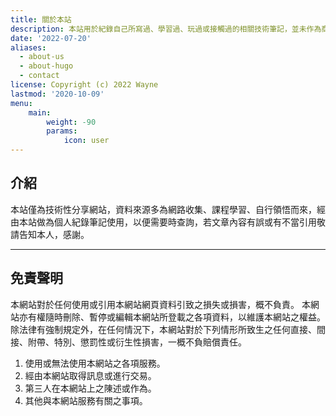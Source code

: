 ```yaml
---
title: 關於本站
description: 本站用於紀錄自己所寫過、學習過、玩過或接觸過的相關技術筆記，並未作為商業用途，相關文章參考皆會於文章內附上，若未附上請別見怪，可能是我忘記了。
date: '2022-07-20'
aliases:
  - about-us
  - about-hugo
  - contact
license: Copyright (c) 2022 Wayne
lastmod: '2020-10-09'
menu:
    main: 
        weight: -90
        params:
            icon: user
---
```


## 介紹  

本站僅為技術性分享網站，資料來源多為網路收集、課程學習、自行領悟而來，經由本站做為個人紀錄筆記使用，以便需要時查詢，若文章內容有誤或有不當引用敬請告知本人，感謝。  

---

## 免責聲明  

本網站對於任何使用或引用本網站網頁資料引致之損失或損害，概不負責。 本網站亦有權隨時刪除、暫停或編輯本網站所登載之各項資料，以維護本網站之權益。 除法律有強制規定外，在任何情況下，本網站對於下列情形所致生之任何直接、間接、附帶、特別、懲罰性或衍生性損害，一概不負賠償責任。  

1. 使用或無法使用本網站之各項服務。
2. 經由本網站取得訊息或進行交易。
3. 第三人在本網站上之陳述或作為。
4. 其他與本網站服務有關之事項。